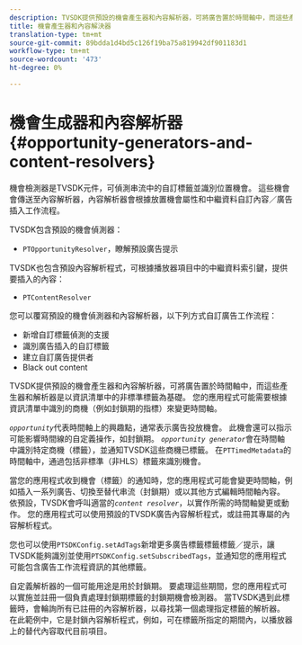 ```yaml
---
description: TVSDK提供預設的機會產生器和內容解析器，可將廣告置於時間軸中，而這些產生器和解析器是以資訊清單中的非標準標籤為基礎。 您的應用程式可能需要根據資訊清單中識別的商機（例如封鎖期的指標）來變更時間軸。
title: 機會產生器和內容解決器
translation-type: tm+mt
source-git-commit: 89bdda1d4bd5c126f19ba75a819942df901183d1
workflow-type: tm+mt
source-wordcount: '473'
ht-degree: 0%

---
```



# 機會生成器和內容解析器{#opportunity-generators-and-content-resolvers}

機會檢測器是TVSDK元件，可偵測串流中的自訂標籤並識別位置機會。 這些機會會傳送至內容解析器，內容解析器會根據放置機會屬性和中繼資料自訂內容／廣告插入工作流程。

TVSDK包含預設的機會偵測器：

* `PTOpportunityResolver`，瞭解預設廣告提示

TVSDK也包含預設內容解析程式，可根據播放器項目中的中繼資料索引鍵，提供要插入的內容：

* `PTContentResolver`

您可以覆寫預設的機會偵測器和內容解析器，以下列方式自訂廣告工作流程：

* 新增自訂標籤偵測的支援
* 識別廣告插入的自訂標籤
* 建立自訂廣告提供者
* Black out content

TVSDK提供預設的機會產生器和內容解析器，可將廣告置於時間軸中，而這些產生器和解析器是以資訊清單中的非標準標籤為基礎。 您的應用程式可能需要根據資訊清單中識別的商機（例如封鎖期的指標）來變更時間軸。

*`opportunity`*&#x200B;代表時間軸上的興趣點，通常表示廣告投放機會。 此機會還可以指示可能影響時間線的自定義操作，如封鎖期。 *`opportunity generator`*&#x200B;會在時間軸中識別特定商機（標籤），並通知TVSDK這些商機已標籤。 在`PTTimedMetadata`的時間軸中，通過包括非標準（非HLS）標籤來識別機會。

當您的應用程式收到機會（標籤）的通知時，您的應用程式可能會變更時間軸，例如插入一系列廣告、切換至替代串流（封鎖期）或以其他方式編輯時間軸內容。 依預設，TVSDK會呼叫適當的&#x200B;*`content resolver`*，以實作所需的時間軸變更或動作。 您的應用程式可以使用預設的TVSDK廣告內容解析程式，或註冊其專屬的內容解析程式。

您也可以使用`PTSDKConfig.setAdTags`新增更多廣告標籤標籤標籤／提示，讓TVSDK能夠識別並使用`PTSDKConfig.setSubscribedTags`，並通知您的應用程式可能包含廣告工作流程資訊的其他標籤。

自定義解析器的一個可能用途是用於封鎖期。 要處理這些期間，您的應用程式可以實施並註冊一個負責處理封鎖期標籤的封鎖期機會檢測器。 當TVSDK遇到此標籤時，會輪詢所有已註冊的內容解析器，以尋找第一個處理指定標籤的解析器。 在此範例中，它是封鎖內容解析程式，例如，可在標籤所指定的期間內，以播放器上的替代內容取代目前項目。
